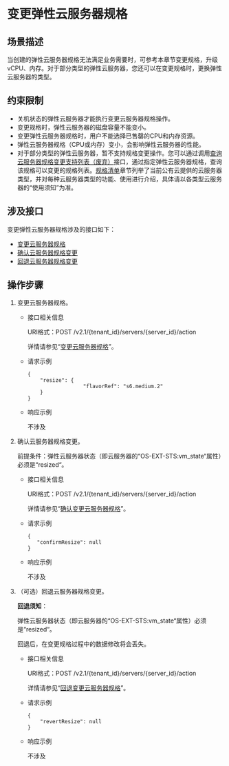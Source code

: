 # 变更弹性云服务器规格<a name="ZH-CN_TOPIC_0176186092"></a>

## 场景描述<a name="section203962505268"></a>

当创建的弹性云服务器规格无法满足业务需要时，可参考本章节变更规格，升级vCPU、内存。对于部分类型的弹性云服务器，您还可以在变更规格时，更换弹性云服务器的类型。

## 约束限制<a name="section23721755182615"></a>

-   关机状态的弹性云服务器才能执行变更云服务器规格操作。
-   变更规格时，弹性云服务器的磁盘容量不能变小。
-   变更弹性云服务器规格时，用户不能选择已售罄的CPU和内存资源。
-   弹性云服务器规格（CPU或内存）变小，会影响弹性云服务器的性能。
-   对于部分类型的弹性云服务器，暂不支持规格变更操作。您可以通过调用[查询云服务器规格变更支持列表（废弃）](查询云服务器规格变更支持列表（废弃）.md)接口，通过指定弹性云服务器规格，查询该规格可以变更的规格列表。[规格清单](https://support.huaweicloud.com/productdesc-ecs/zh-cn_topic_0159822360.html)章节列举了当前公有云提供的云服务器类型，并对每种云服务器类型的功能、使用进行介绍，具体请以各类型云服务器的“使用须知”为准。

## 涉及接口<a name="section1737160142715"></a>

变更弹性云服务器规格涉及的接口如下：

-   [变更云服务器规格](#li20744151453314)
-   [确认云服务器规格变更](#li188259221331)
-   [回退云服务器规格变更](#li13919143183311)

## 操作步骤<a name="section6985191649"></a>

1.  <a name="li20744151453314"></a>变更云服务器规格。
    -   接口相关信息

        URI格式：POST /v2.1/\{tenant\_id\}/servers/\{server\_id\}/action

        详情请参见“[变更云服务器规格](变更云服务器规格（OpenStack原生）.md)”。

    -   请求示例

        ```
        {
            "resize": {
                          "flavorRef": "s6.medium.2"
            }
        }
        ```

    -   响应示例

        不涉及

2.  <a name="li188259221331"></a>确认云服务器规格变更。

    前提条件：弹性云服务器状态（即云服务器的“OS-EXT-STS:vm\_state“属性）必须是“resized“。

    -   接口相关信息

        URI格式：POST /v2.1/\{tenant\_id\}/servers/\{server\_id\}/action

        详情请参见“[确认变更云服务器规格](确认变更云服务器规格.md)”。

    -   请求示例

        ```
        {
           "confirmResize": null
        }
        ```

    -   响应示例

        不涉及

3.  <a name="li13919143183311"></a>（可选）回退云服务器规格变更。

    **回退须知**：

    弹性云服务器状态（即云服务器的“OS-EXT-STS:vm\_state“属性）必须是“resized“。

    回退后，在变更规格过程中的数据修改将会丢失。

    -   接口相关信息

        URI格式：POST /v2.1/\{tenant\_id\}/servers/\{server\_id\}/action

        详情请参见“[回退变更云服务器规格](回退变更云服务器规格.md)”。

    -   请求示例

        ```
        {
            "revertResize": null
        }
        ```

    -   响应示例

        不涉及



